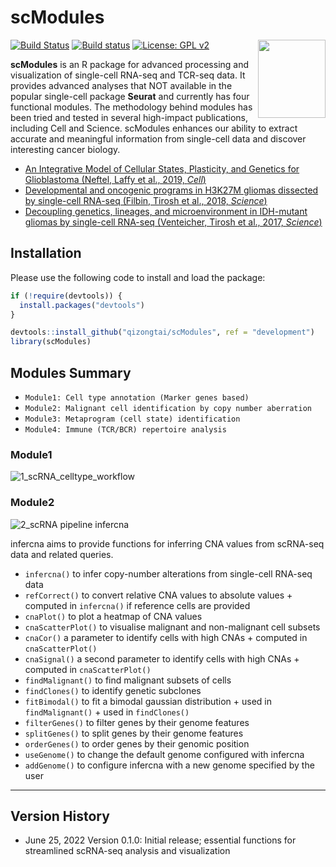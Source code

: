 # scModules

<img align="right" width="108" height="125" src="![sc](https://user-images.githubusercontent.com/33009124/177930005-1df9b9fc-ac54-428a-bf4a-7f289f4350c9.PNG)">

[![Build Status](https://travis-ci.com/xmc811/Scillus.svg?branch=master)](https://travis-ci.com/xmc811/Scillus)
[![Build status](https://ci.appveyor.com/api/projects/status/dkq1xn6574kqgs0s/branch/master?svg=true)](https://ci.appveyor.com/project/xmc811/scillus/branch/master)
[![License: GPL v2](https://img.shields.io/badge/License-GPL%20v2-blue.svg)](https://www.gnu.org/licenses/old-licenses/gpl-2.0.en.html)

**scModules** is an R package for advanced processing and visualization of single-cell RNA-seq and TCR-seq data. It provides advanced analyses that NOT available in the popular single-cell package **Seurat** and currently has four functional modules. The methodology behind modules has been tried and tested in several high-impact publications, including Cell and Science. scModules enhances our ability to extract accurate and meaningful information from single-cell data and discover interesting cancer biology.

  - [An Integrative Model of Cellular States, Plasticity, and Genetics
    for Glioblastoma (Neftel, Laffy et al., 2019,
    *Cell*)](https://doi.org/10.1016/j.cell.2019.06.024)
  - [Developmental and oncogenic programs in H3K27M gliomas dissected by
    single-cell RNA-seq (Filbin, Tirosh et al., 2018,
    *Science*)](https://doi.org/10.1126/science.aao4750)
  - [Decoupling genetics, lineages, and microenvironment in IDH-mutant
    gliomas by single-cell RNA-seq (Venteicher, Tirosh et al., 2017,
    *Science*)](https://doi.org/10.1126/science.aai8478)



## Installation
Please use the following code to install and load the package:

```R
if (!require(devtools)) {
  install.packages("devtools")
}

devtools::install_github("qizongtai/scModules", ref = "development")
library(scModules)
```

## Modules Summary
- `Module1: Cell type annotation (Marker genes based)`
- `Module2: Malignant cell identification by copy number aberration`
- `Module3: Metaprogram (cell state) identification`
- `Module4: Immune (TCR/BCR) repertoire analysis`

### Module1
![1_scRNA_celltype_workflow](https://user-images.githubusercontent.com/33009124/177924123-b77d89d4-fc91-4673-8ca3-1823942e7d36.PNG)

### Module2
![2_scRNA pipeline infercna](https://user-images.githubusercontent.com/33009124/177924157-cda90bf3-4953-4c3f-9ab5-7ba03c6222c9.PNG)

infercna aims to provide functions for inferring CNA values from scRNA-seq data and related queries.
  - `infercna()` to infer copy-number alterations from single-cell RNA-seq data
  - `refCorrect()` to convert relative CNA values to absolute values + computed in `infercna()` if reference cells are provided
  - `cnaPlot()` to plot a heatmap of CNA values
  - `cnaScatterPlot()` to visualise malignant and non-malignant cell subsets
  - `cnaCor()` a parameter to identify cells with high CNAs + computed in `cnaScatterPlot()`
  - `cnaSignal()` a second parameter to identify cells with high CNAs + computed in `cnaScatterPlot()`
  - `findMalignant()` to find malignant subsets of cells
  - `findClones()` to identify genetic subclones
  - `fitBimodal()` to fit a bimodal gaussian distribution + used in `findMalignant()` + used in `findClones()`
  - `filterGenes()` to filter genes by their genome features
  - `splitGenes()` to split genes by their genome features
  - `orderGenes()` to order genes by their genomic position
  - `useGenome()` to change the default genome configured with infercna
  - `addGenome()` to configure infercna with a new genome specified by
    the user
---

## Version History
* June 25, 2022
  Version 0.1.0: Initial release; essential functions for streamlined scRNA-seq analysis and visualization

